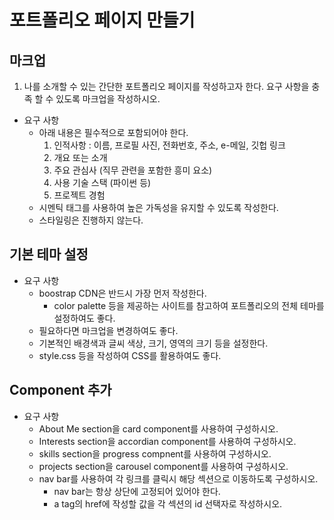 # 포트폴리오 페이지 만들기

## 마크업
1. 나를 소개할 수 있는 간단한 포트폴리오 페이지를 작성하고자 한다. 요구 사항을 충족 할 수 있도록 마크업을 작성하시오.

- 요구 사항
  - 아래 내용은 필수적으로 포함되어야 한다.
      1. 인적사항 : 이름, 프로필 사진, 전화번호, 주소, e-메일, 깃헙 링크
      2. 개요 또는 소개
      3. 주요 관심사 (직무 관련을 포함한 흥미 요소)
      4. 사용 기술 스택 (파이썬 등)
      5. 프로젝트 경험
  - 시멘틱 태그를 사용하여 높은 가독성을 유지할 수 있도록 작성한다.
  - 스타일링은 진행하지 않는다.

## 기본 테마 설정
- 요구 사항
  - boostrap CDN은 반드시 가장 먼저 작성한다.
      - color palette 등을 제공하는 사이트를 참고하여 포트폴리오의 전체 테마를 설정하여도 좋다.
  - 필요하다면 마크업을 변경하여도 좋다.
  - 기본적인 배경색과 글씨 색상, 크기, 영역의 크기 등을 설정한다.
  - style.css 등을 작성하여 CSS를 활용하여도 좋다.

## Component 추가
- 요구 사항
  - About Me section을 card component를 사용하여 구성하시오.
  - Interests section을 accordian component를 사용하여 구성하시오.
  - skills section을 progress compnent를 사용하여 구성하시오.
  - projects section을 carousel component를 사용하여 구성하시오.
  - nav bar를 사용하여 각 링크를 클릭시 해당 섹션으로 이동하도록 구성하시오.
      - nav bar는 항상 상단에 고정되어 있어야 한다.
      - a tag의 href에 작성할 값을 각 섹션의 id 선택자로 작성하시오.